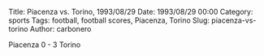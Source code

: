 Title: Piacenza vs. Torino, 1993/08/29
Date: 1993/08/29 00:00
Category: sports
Tags: football, football scores, Piacenza, Torino
Slug: piacenza-vs-torino
Author: carbonero


Piacenza 0 - 3 Torino
